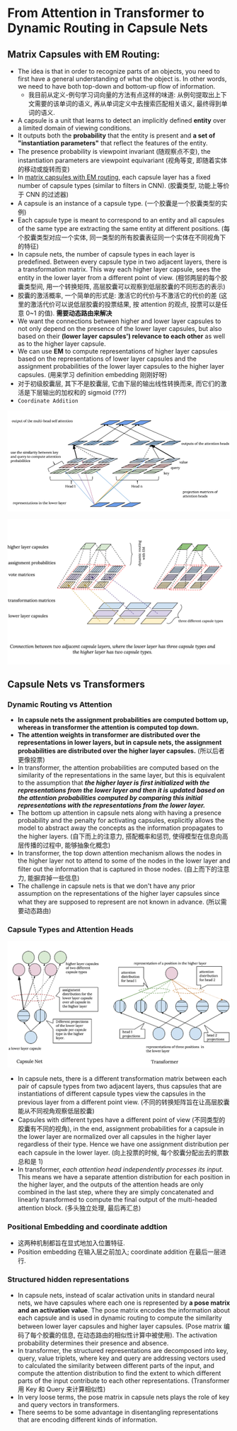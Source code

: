 # From Attention in Transformer to Dynamic  Routing in Capsule Nets

## Matrix Capsules with EM Routing:

- The idea is that in order to recognize parts of an objects, you need to first have a general understanding of what the object is. In other words, we need to have both top-down and bottom-up flow of information.
  - 我目前从定义-例句学习词向量的方法有点这样的味道: 从例句提取出上下文需要的该单词的语义, 再从单词定义中去搜索匹配相关语义, 最终得到单词的语义.
- A capsule is a unit that learns to detect an implicitly defined **entity** over a limited domain of viewing conditions.
- It outputs both the **probability** that the entity is present and **a set of "instantiation parameters"** that reflect the features of the entity.
- The presence probability is viewpoint invariant (随观察点不变), the instantiation parameters are viewpoint equivariant (视角等变, 即随着实体的移动或旋转而变)
- In [matrix capsules with EM routing](https://openreview.net/pdf?id=HJWLfGWRb), each capsule layer has a fixed number of capsule types (similar to filters in CNN). (胶囊类型, 功能上等价于 CNN 的过滤器)
- A capsule is an instance of a capsule type. (一个胶囊是一个胶囊类型的实例)
- Each capsule type is meant to correspond to an entity and all capsules of the same type are extracting the same entity at different positions. (每个胶囊类型对应一个实体, 同一类型的所有胶囊表征同一个实体在不同视角下的特征)
- In capsule nets, the number of capsule types in each layer is predefined. Between every capsule type in two adjacent layers, there is a transformation matrix. This way each higher  layer capsule, sees the entity in the lower layer from a different point of view. (相邻两层的每个胶囊类型间, 用一个转换矩阵, 高层胶囊可以观察到低层胶囊的不同形态的表示)
- 胶囊的激活概率, 一个简单的形式是: 激活它的代价与不激活它的代价的差 (这里的激活代价可以说低层胶囊的投票结果, 按 attention 的观点, 投票可以是任意 0~1 的值). **需要动态路由来解决**
- We want the connections between higher and lower layer capsules to not only depend on the presence of the lower layer capsules, but also based on their **(lower layer capsules') relevance to each other** as well as to the  higher layer capsule.
- We can use **EM** to compute representations of higher layer capsules based on the representations of lower layer capsules and the assignment probabilities of the lower layer capsules to the higher layer capsules. (用来学习 definition embedding 刚刚好呀)
- 对于初级胶囊层, 其下不是胶囊层, 它由下层的输出线性转换而来, 而它们的激活是下层输出的加权和的 sigmoid (???)
- `Coordinate Addition`

![attention in transformer](img/attention_in_transformer.png)

![dynamic routing in capsule nets](img/dynamic_routing_in_capsule_nets.png)

## Capsule Nets vs Transformers

### Dynamic Routing vs Attention

- **In capsule nets the assignment probabilities are computed bottom up, whereas in transformer the attention is computed  top down.**
- **The attention weights in transformer are distributed over the representations in lower layers, but in capsule nets, the assignment probabilities are distributed over the higher layer capsules.** (所以后者更像投票)
- In transformer, the attention probabilities are computed based on the similarity of the representations in the same layer, but this is equivalent to the assumption that ***the higher layer is first initialized with the representations from the lower layer and then it is updated based on the attention probabilities computed by comparing this initial representations with the representations from the lower layer.***
- The bottom up attention in capsule nets along with having a presence probability and the penalty for activating capsules, explicitly allows the model to abstract away the concepts as the information propagates to the higher layers. (自下而上的注意力, 搭配概率和惩罚, 使得模型在信息向高层传播的过程中, 能够抽象化概念)
- In transformer, the top down attention mechanism allows the nodes in the higher layer not to attend to some of the nodes in the lower layer and filter out the information that is captured in those nodes. (自上而下的注意力, 能摒弃掉一些信息)
- The challenge in capsule nets is that we don't have any prior assumption on the representations of the higher layer capsules since what they are supposed to represent are not known in advance. (所以需要动态路由)

### Capsule Types and Attention Heads

![capsule_types_and_attention_heads](img/capsule_types_and_attention_heads.png)

- In capsule nets, there is a different transformation matrix between each pair of capsule types from two adjacent layers, thus capsules that are instantiations of different capsule types view the capsules in the previous layer from a different point view. (不同的转换矩阵旨在让高层胶囊能从不同视角观察低层胶囊)
- Capsules with different types have a different point of view (不同类型的胶囊有不同的视角), in the end, assignment probabilities for a capsule in the lower layer are normalized over all capsules in the higher layer regardless of their type. Hence we have one assignment distribution per each capsule in the lower layer. (向上投票的时候, 每个胶囊分配出去的票数总和是 1)
- In transformer, *each attention head independently processes its input*. This means we have a separate attention distribution for each position in the higher layer, and the outputs of the attention heads are only combined in the last step, where they are simply concatenated and linearly transformed to compute the final output of the multi-headed attention block. (多头独立处理, 最后再汇总)

### Positional Embedding and coordinate addtion

- 这两种机制都旨在显式地加入位置特征.
- Position embedding 在输入层之前加入; coordinate addition 在最后一层进行.

### Structured hidden representations

- In capsule nets, instead of scalar activation units in standard neural nets, we have capsules where each one is represented by **a pose matrix and an activation value**. The pose matrix encodes the information about each capsule and is used in dynamic routing to compute the similarity between lower layer capsules and higher layer capsules. (Pose matrix 编码了每个胶囊的信息, 在动态路由的相似性计算中被使用). The activation probability determines their presence and absence.
- In transformer, the structured representations are decomposed into key, query, value triplets, where key and query are addressing vectors used to calculated the similarity between different parts of the input, and compute the attention distribution to find the extent to which different parts of the input contribute to each other representations. (Transformer 用 Key 和 Query 来计算相似性)
- In very loose terms, the pose matrix in capsule nets plays the role of key and query vectors in transformers.
- There seems to be some advantage in disentangling representations that are encoding different kinds of information.